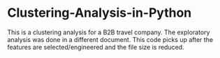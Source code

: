 # Clustering-Analysis-in-Python
This is a clustering analysis for a B2B travel company. The exploratory analysis was done in a different document. This code picks up after the features are selected/engineered and the file size is reduced.
